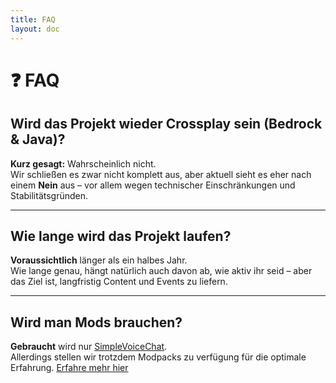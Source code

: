 ```yaml
---
title: FAQ
layout: doc
---
```


# ❓ FAQ

## Wird das Projekt wieder Crossplay sein (Bedrock & Java)?

**Kurz gesagt:** Wahrscheinlich nicht.  
Wir schließen es zwar nicht komplett aus, aber aktuell sieht es eher nach einem **Nein** aus – vor allem wegen technischer Einschränkungen und Stabilitätsgründen.

---

## Wie lange wird das Projekt laufen?

**Voraussichtlich** länger als ein halbes Jahr.  
Wie lange genau, hängt natürlich auch davon ab, wie aktiv ihr seid – aber das Ziel ist, langfristig Content und Events zu liefern.

---

## Wird man Mods brauchen?
**Gebraucht** wird nur [SimpleVoiceChat](https://modrinth.com/plugin/simple-voice-chat).  
Allerdings stellen wir trotzdem Modpacks zu verfügung für die optimale Erfahrung. [Erfahre mehr hier](/mods.md)